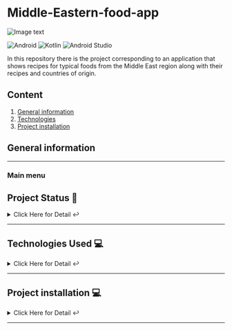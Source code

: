 <h1>Middle-Eastern-food-app</h1>

![Image text](https://www.brasileiraspelomundo.com/wp-content/uploads/2019/05/ramadan-2715812_1920.jpg)

![Android](https://img.shields.io/badge/Android-3DDC84?style=for-the-badge&logo=android&logoColor=white)
![Kotlin](https://img.shields.io/badge/Kotlin-0095D5?style=for-the-badge&logo=kotlin&logoColor=white)
![Android Studio](https://img.shields.io/badge/Android_Studio-3DDC84?style=for-the-badge&logo=android-studio&logoColor=white)

In this repository there is the project corresponding to an application that shows recipes for typical foods from the Middle East region along with their recipes and countries of origin.

## Content
1. [General information](#general-info)
2. [Technologies](#technologies)
3. [Project installation](#installation)


## General information
***

### Main menu

## Project Status 🚧
<details>
     <summary>Click Here for Detail ↩️</summary>
     <br>
    <p align="justify">The project is currently in a completed state since the guidelines established for the application, both functional and visual improvements, are met.🔨 </p>
    </details>
    <hr>

## Technologies Used 💻
   
<details>
     <summary>Click Here for Detail ↩️</summary>
     <br>
    <p>Technologies Used:</p>
<ul>

   <li>Android Studio: <a href="https://developer.android.com/studio">Link to the official page</a></li>
   <li>Kotlin: <a href="https://kotlinlang.org/">Link to the official language documentation</a></li>
</ul>

   </details>
   <hr>
<a name="installation"></a>

## Project installation 💻
<details>
    <summary>Click Here for Detail ↩️</summary>
    <br>

***
1 - Clone the project from the following Github URL.
```
$ git clone https://github.com/TanqDev88/Middle-Eastern-food-app.git

```

2 - Open the project in the Android studio IDE<br><br>
3- Deploy the application on a device (Emulator or Physical Device)<br>
</details>
<hr>



